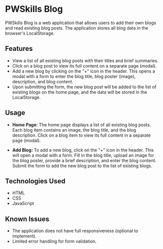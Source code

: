 # PWSkills Blog

PWSkills Blog is a web application that allows users to add their own blogs and read existing blog posts. The application stores all blog data in the browser's LocalStorage.

## Features

- View a list of all existing blog posts with their titles and brief summaries.
- Click on a blog post to view its full content on a separate page (modal).
- Add a new blog by clicking on the "+" icon in the header. This opens a modal with a form to enter the blog title, blog poster (image), description, and blog content.
- Upon submitting the form, the new blog post will be added to the list of existing blogs on the home page, and the data will be stored in the LocalStorage.
## Usage

- **Home Page:** The home page displays a list of all existing blog posts. Each blog item contains an image, the blog title, and the blog description. Click on a blog item to view its full content in a separate page (modal).

- **Add Blog:** To add a new blog, click on the "+" icon in the header. This will open a modal with a form. Fill in the blog title, upload an image for the blog poster, provide a brief description, and enter the blog content. Submit the form to add the new blog post to the list of existing blogs.

## Technologies Used

- HTML
- CSS
- JavaScript

## Known Issues

- The application does not have full responsiveness (optional to implement).
- Limited error handling for form validation.
